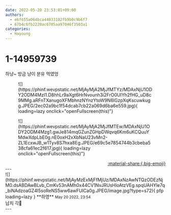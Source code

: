 ```yaml
---
date: 2022-05-20 23:53:01+09:00
authors:
  - ebf655a064bca44033102fb9b0c9b6f7
  - 67b4c6fb2220ac6705aa97046f3503a1
categories:
  - Hayoung
---
```


# 1-14959739

<div class="post-container" markdown="1">
<div class="content-container md-sidebar__scrollwrap" markdown="1">

하냥~ 방금 냥이 분유 먹였엉
<figure markdown="1">
![](https://phinf.wevpstatic.net/MjAyMjA2MjJfMTYz/MDAxNjU1ODY2ODM4MzI1.D8hhLr9aXgt6HrNvounh3i2FrO0UIYh2fHG_uD8c9MMg.aRFnTXanugoXFMbhnzNYnzYtoW9N6lGzpXqKscuwkugg.JPEG/2ec02a9bc1f54dcab7cb22a069d6ba6e559.jpg){ loading=lazy onclick="openFullscreen(this)"}
</figure>

<figure markdown="1">
![](https://phinf.wevpstatic.net/MjAyMjA2MjJfMTEw/MDAxNjU1ODY2ODM4Mzg1.gwJe814mqGZunZGHpDWqvq6Km6uKCQuuYMdwXdpLbE0g.nE0oxH2xXbNaU23vMn2-ZL1EcxwJB_w1Tyv8S7hxa8Eg.JPEG/e69c5e7854744b3cbeba538cfa61ec2f617.jpg){ loading=lazy onclick="openFullscreen(this)"}
</figure>


</div>
</div>

<div style="text-align: right;" markdown="1">
<a href="https://weverse.io/fromis9/fanpost/1-14959739" style="text-align: right;">:material-share:{.big-emoji}</a>
</div>
---

<div class="comments-container md-sidebar__scrollwrap" markdown="1">
<div class="comment" markdown="1">
<div class='id-container' markdown="1">
![](https://phinf.wevpstatic.net/MjAyMzExMjFfMjUz/MDAxNzAwNTQzODEzNjM0.dsABDAwBLvb_CmKv53nAMh0x44CV1NvJRUsHloAtzVEg.spqUAHYle7q_biNAdzoaGZ4l5soReNS5ww6awFUlCa0g.JPEG/image.jpg?type=s72){ pfp loading=lazy }
**<span class="artist">하영</span>** <small>May 20 2022, 23:54</small><br>
</div>
<div class='comment-body' markdown="1">
납치 각📐
</div>
</div>
</div>
---
